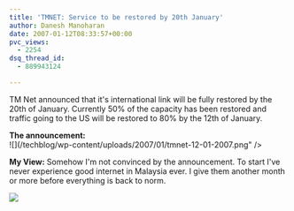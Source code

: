 ```yaml
---
title: 'TMNET: Service to be restored by 20th January'
author: Danesh Manoharan
date: 2007-01-12T08:33:57+00:00
pvc_views:
  - 2254
dsq_thread_id:
  - 889943124

---
```

TM Net announced that it's international link will be fully restored by the 20th of January. Currently 50% of the capacity has been restored and traffic going to the US will be restored to 80% by the 12th of January.

**The announcement:**  
![](/techblog/wp-content/uploads/2007/01/tmnet-12-01-2007.png" /> 

**My View:** Somehow I'm not convinced by the announcement. To start I've never experience good internet in Malaysia ever. I give them another month or more before everything is back to norm.  
<!--more-->

  
![](/techblog/wp-content/uploads/2007/01/internet-index12-01-2006.jpg)